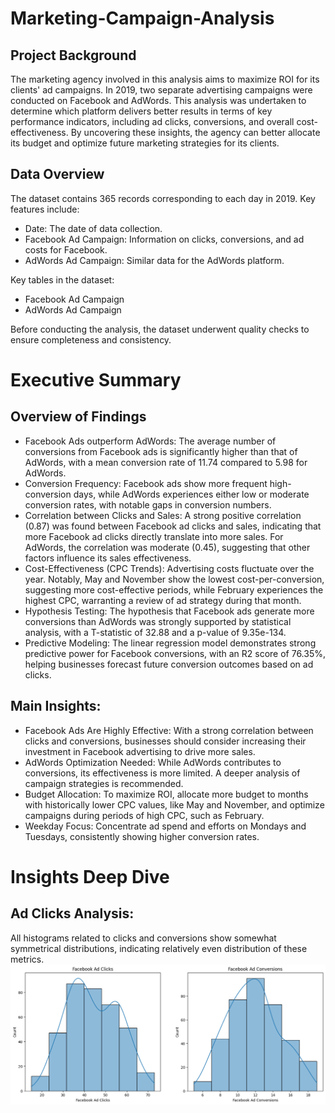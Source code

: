 # Marketing-Campaign-Analysis

## Project Background
The marketing agency involved in this analysis aims to maximize ROI for its clients' ad campaigns. In 2019, two separate advertising campaigns were conducted on Facebook and AdWords. This analysis was undertaken to determine which platform delivers better results in terms of key performance indicators, including ad clicks, conversions, and overall cost-effectiveness. By uncovering these insights, the agency can better allocate its budget and optimize future marketing strategies for its clients.

## Data Overview
The dataset contains 365 records corresponding to each day in 2019. Key features include:
- Date: The date of data collection.
- Facebook Ad Campaign: Information on clicks, conversions, and ad costs for Facebook.
- AdWords Ad Campaign: Similar data for the AdWords platform.
  
Key tables in the dataset:
- Facebook Ad Campaign
- AdWords Ad Campaign

Before conducting the analysis, the dataset underwent quality checks to ensure completeness and consistency.

# Executive Summary 

## Overview of Findings
- Facebook Ads outperform AdWords: The average number of conversions from Facebook ads is significantly higher than that of AdWords, with a mean conversion rate of 11.74 compared to 5.98 for AdWords.
- Conversion Frequency: Facebook ads show more frequent high-conversion days, while AdWords experiences either low or moderate conversion rates, with notable gaps in conversion numbers.
- Correlation between Clicks and Sales: A strong positive correlation (0.87) was found between Facebook ad clicks and sales, indicating that more Facebook ad clicks directly translate into more sales. For AdWords, the correlation was moderate (0.45), suggesting that other factors influence its sales effectiveness.
- Cost-Effectiveness (CPC Trends): Advertising costs fluctuate over the year. Notably, May and November show the lowest cost-per-conversion, suggesting more cost-effective periods, while February experiences the highest CPC, warranting a review of ad strategy during that month.
- Hypothesis Testing: The hypothesis that Facebook ads generate more conversions than AdWords was strongly supported by statistical analysis, with a T-statistic of 32.88 and a p-value of 9.35e-134.
- Predictive Modeling: The linear regression model demonstrates strong predictive power for Facebook conversions, with an R2 score of 76.35%, helping businesses forecast future conversion outcomes based on ad clicks.

## Main Insights:
- Facebook Ads Are Highly Effective: With a strong correlation between clicks and conversions, businesses should consider increasing their investment in Facebook advertising to drive more sales.
- AdWords Optimization Needed: While AdWords contributes to conversions, its effectiveness is more limited. A deeper analysis of campaign strategies is recommended.
- Budget Allocation: To maximize ROI, allocate more budget to months with historically lower CPC values, like May and November, and optimize campaigns during periods of high CPC, such as February.
- Weekday Focus: Concentrate ad spend and efforts on Mondays and Tuesdays, consistently showing higher conversion rates.

# Insights Deep Dive

## Ad Clicks Analysis:
All histograms related to clicks and conversions show somewhat symmetrical distributions, indicating relatively even distribution of these metrics.
![Alt_text](https://github.com/UpadhyayPiyush/Marketing-Campaign-Analysis/blob/main/images/fb%20ad%20conversions.png)












